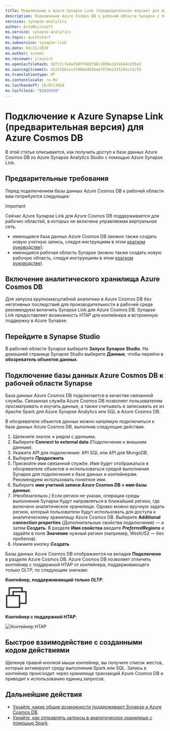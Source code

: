```yaml
---
title: Подключение к Azure Synapse Link (предварительная версия) для Azure Cosmos DB
description: Подключение Azure Cosmos DB к рабочей области Synapse с помощью Azure Synapse Link
services: synapse-analytics
author: ArnoMicrosoft
ms.service: synapse-analytics
ms.topic: quickstart
ms.subservice: synapse-link
ms.date: 04/21/2020
ms.author: acomet
ms.reviewer: jrasnick
ms.openlocfilehash: 50717c7e8a7b0f748df98c1896e1b7eb64cd7be3
ms.sourcegitcommit: d2222681e14700bdd65baef97de223fa91c22c55
ms.translationtype: HT
ms.contentlocale: ru-RU
ms.lasthandoff: 10/07/2020
ms.locfileid: "91819350"
---
```

# <a name="connect-to-azure-synapse-link-preview-for-azure-cosmos-db"></a>Подключение к Azure Synapse Link (предварительная версия) для Azure Cosmos DB

В этой статье описывается, как получить доступ к базе данных Azure Cosmos DB из Azure Synapse Analytics Studio с помощью Azure Synapse Link.

## <a name="prerequisites"></a>Предварительные требования

Перед подключением базы данных Azure Cosmos DB к рабочей области вам потребуется следующее:

> [!IMPORTANT]
> Сейчас Azure Synapse Link для Azure Cosmos DB поддерживается для рабочих областей, в которых не включена управляемая виртуальная сеть. 

* имеющаяся база данных Azure Cosmos DB (можно также создать новую учетную запись, следуя инструкциям в этом [кратком руководстве](https://docs.microsoft.com/azure/cosmos-db/how-to-manage-database-account));
* имеющаяся рабочая область Synapse (можно также создать новую рабочую область, следуя инструкциям в этом [кратком руководстве](https://docs.microsoft.com/azure/synapse-analytics/quickstart-create-workspace)). 

## <a name="enable-azure-cosmos-db-analytical-store"></a>Включение аналитического хранилища Azure Cosmos DB

Для запуска крупномасштабной аналитики в Azure Cosmos DB без негативных последствий для производительности в рабочей среде рекомендуем включить Synapse Link для Azure Cosmos DB. Synapse Link предоставляет возможность HTAP для контейнера и встроенную поддержку в Azure Synapse.

## <a name="navigate-to-synapse-studio"></a>Перейдите в Synapse Studio

В рабочей области Synapse выберите **Запуск Synapse Studio**. На домашней странице Synapse Studio выберите **Данные**, чтобы перейти в **обозреватель объектов данных**.

## <a name="connect-an-azure-cosmos-db-database-to-a-synapse-workspace"></a>Подключение базы данных Azure Cosmos DB к рабочей области Synapse

База данных Azure Cosmos DB подключается в качестве связанной службы. Связанная служба Azure Cosmos DB позволяет пользователям просматривать и изучать данные, а также считывать и записывать их из Apache Spark для Azure Synapse Analytics или SQL в Azure Cosmos DB.

В обозревателе объектов данных можно напрямую подключиться к базе данных Azure Cosmos DB, выполнив следующие действия.

1. Щелкните значок ***+*** рядом с данными.
2. Выберите **Connect to external data** (Подключение к внешнем данным).
3. Укажите API для подключения: API SQL или API для MongoDB.
4. Выберите ***Продолжить***
5. Присвойте имя связанной службе. Имя будет отображаться в обозревателе объектов и использоваться средой выполнения Synapse для подключения к базе данных и контейнерам. Рекомендуем использовать понятное имя.
6. Выберите **имя учетной записи Azure Cosmos DB** и **имя базы данных**.
7. (Необязательно.) Если регион не указан, операции среды выполнения Synapse будут направляться в ближайший регион, где включено аналитическое хранилище. Однако можно вручную задать регион, который пользователи будут использовать для доступа к аналитическому хранилищу Azure Cosmos DB. Выберите **Additional connection properties** (Дополнительные свойства подключения) — а затем **Создать**. В разделе **Имя свойства** введите ***PreferredRegions*** и задайте в поле **Значение** нужный регион (например, WestUS2 — без пробелов).
8. Нажмите кнопку ***Создать***

Базы данных Azure Cosmos DB отображаются на вкладке **Подключено** в разделе Azure Cosmos DB. Azure Cosmos DB позволяет отличить контейнер с поддержкой HTAP от контейнера, поддерживающего только OLTP, по следующим значкам:

**Контейнер, поддерживающий только OLTP**:

![Контейнер OLTP](../media/quickstart-connect-synapse-link-cosmosdb/oltp-container.png)

**Контейнер с поддержкой HTAP**:

![Контейнер HTAP](../media/quickstart-connect-synapse-link-cosmosdb/htap-container.png)

## <a name="quickly-interact-with-code-generated-actions"></a>Быстрое взаимодействие с созданными кодом действиями

Щелкнув правой кнопкой мыши контейнер, вы получите список жестов, которые активируют среду выполнения Spark или SQL. Запись в контейнер происходит через хранилище транзакций Azure Cosmos DB и приводит к использованию единиц запросов.  

## <a name="next-steps"></a>Дальнейшие действия

* [Узнайте, какие общие возможности поддерживают Synapse и Azure Cosmos DB](./concept-synapse-link-cosmos-db-support.md).
* [Узнайте, как отправлять запросы в аналитическое хранилище с помощью Spark](./how-to-query-analytical-store-spark.md).
